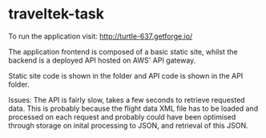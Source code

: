 # traveltek-task

To run the application visit: http://turtle-637.getforge.io/

The application frontend is composed of a basic static site, whilst the backend is a deployed API hosted on AWS' API gateway. 

Static site code is shown in the folder and API code is shown in the API folder.

Issues:
The API is fairly slow, takes a few seconds to retrieve requested data. This is probably because the flight data XML file has to be loaded and processed on each request and probably could have been optimised through storage on inital processing to JSON, and retrieval of this JSON.  
